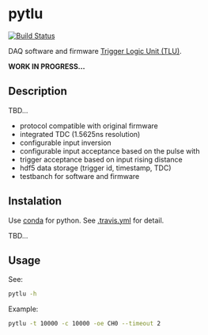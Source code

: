 # pytlu

[![Build Status](https://travis-ci.org/SiLab-Bonn/lfcpix.svg?branch=master)](https://travis-ci.org/SiLab-Bonn/lfcpix)

DAQ software and firmware [Trigger Logic Unit (TLU)](https://twiki.cern.ch/twiki/bin/view/MimosaTelescope/TLU).

**WORK IN PROGRESS...** 

## Description

TBD...

- protocol compatible with original firmware 
- integrated TDC (1.5625ns resolution)
- configurable input inversion
- configurable input acceptance based on the pulse with
- trigger acceptance based on input rising distance
- hdf5 data storage (trigger id, timestamp, TDC)
- testbanch for software and firmware

## Instalation
Use [conda](http://conda.pydata.org) for python. 
See [.travis.yml](https://github.com/SiLab-Bonn/pytlu/blob/master/.travis.yml) for detail.

TBD...

## Usage

See:
```bash
pytlu -h
```

Example:
```bash
pytlu -t 10000 -c 10000 -oe CH0 --timeout 2
```
